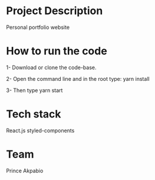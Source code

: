 # Project Description
Personal portfolio website

# How to run the code
1- Download or clone the code-base.

2- Open the command line and in the root type: yarn install

3- Then type yarn start

# Tech stack
React.js
styled-components

# Team
Prince Akpabio
